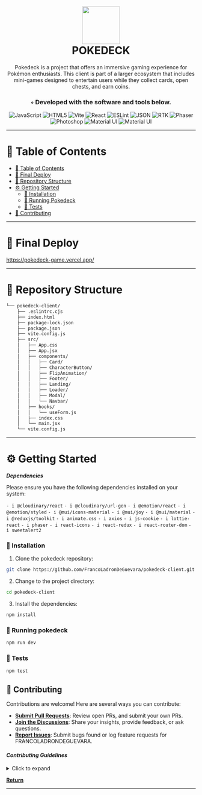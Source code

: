 <div align="center">
<h1 align="center">
<img src="https://pokedeck-game.vercel.app/assets/logo-5fce7afd.webp" width="100" />
<br>POKEDECK</h1>
<p>Pokedeck is a project that offers an immersive gaming experience for Pokémon enthusiasts. This client is part of a larger ecosystem that includes mini-games designed to entertain users while they collect cards, open chests, and earn coins.</p>
<h3>◦ Developed with the software and tools below.</h3>

<p align="center">
<img src="https://img.shields.io/badge/JavaScript-F7DF1E.svg?style=flat&logo=JavaScript&logoColor=black" alt="JavaScript" />
<img src="https://img.shields.io/badge/HTML5-E34F26.svg?style=flat&logo=HTML5&logoColor=white" alt="HTML5" />
<img src="https://img.shields.io/badge/Vite-646CFF.svg?style=flat&logo=Vite&logoColor=white" alt="Vite" />
<img src="https://img.shields.io/badge/React-61DAFB.svg?style=flat&logo=React&logoColor=black" alt="React" />
<img src="https://img.shields.io/badge/ESLint-4B32C3.svg?style=flat&logo=ESLint&logoColor=white" alt="ESLint" />
<img src="https://img.shields.io/badge/JSON-000000.svg?style=flat&logo=JSON&logoColor=white" alt="JSON" />
<img src="https://velog.velcdn.com/images/sujeongji/post/74ad0a99-2d5f-46be-97f7-ee0c4acdd968/image.png" alt="RTK" />
<img src="https://www.luisllamas.es/images/20141/phaser.webp" alt="Phaser" />
<img src="https://upload.wikimedia.org/wikipedia/commons/thumb/a/af/Adobe_Photoshop_CC_icon.svg/2101px-Adobe_Photoshop_CC_icon.svg.png" alt="Photoshop" />
<img src="https://static-00.iconduck.com/assets.00/material-ui-icon-2048x1626-on580ia9.png" alt="Material UI" />
<img src="https://upload.wikimedia.org/wikipedia/commons/thumb/b/b2/Cloudinary_logo.svg/2560px-Cloudinary_logo.svg.png" alt="Material UI" />
</p>
</div>

---

# 📖 Table of Contents

- [📖 Table of Contents](#-table-of-contents)
- [🚀 Final Deploy](#-final-deploy)
- [📂 Repository Structure](#-repository-structure)
- [⚙️ Getting Started](#-getting-started)
  - [🔧 Installation](#-installation)
  - [🤖 Running Pokedeck](#-running-pokedeck)
  - [🧪 Tests](#-tests)
- [🤝 Contributing](#-contributing)

---

# 🚀 Final Deploy

https://pokedeck-game.vercel.app/

---

# 📂 Repository Structure

```sh
└── pokedeck-client/
    ├── .eslintrc.cjs
    ├── index.html
    ├── package-lock.json
    ├── package.json
    ├── vite.config.js
    ├── src/
    │   ├── App.css
    │   ├── App.jsx
    │   ├── components/
    │   │   ├── Card/
    │   │   ├── CharacterButton/
    │   │   ├── FlipAnimation/
    │   │   ├── Footer/
    │   │   ├── Landing/
    │   │   ├── Loader/
    │   │   ├── Modal/
    │   │   └── Navbar/
    │   ├── hooks/
    │   │   └── useForm.js
    │   ├── index.css
    │   └── main.jsx
    └── vite.config.js

```

---

# ⚙️ Getting Started

**_Dependencies_**

Please ensure you have the following dependencies installed on your system:

`- i @cloudinary/react`
`- i @cloudinary/url-gen`
`- i @emotion/react`
`- i @emotion/styled`
`- i @mui/icons-material`
`- i @mui/joy`
`- i @mui/material`
`- i @reduxjs/toolkit`
`- i animate.css`
`- i axios`
`- i js-cookie`
`- i lottie-react`
`- i phaser`
`- i react-icons`
`- i react-redux`
`- i react-router-dom`
`- i sweetalert2`

### 🔧 Installation

1. Clone the pokedeck repository:

```sh
git clone https://github.com/FrancoLadronDeGuevara/pokedeck-client.git
```

2. Change to the project directory:

```sh
cd pokedeck-client
```

3. Install the dependencies:

```sh
npm install
```

### 🤖 Running pokedeck

```sh
npm run dev
```

### 🧪 Tests

```sh
npm test
```

## 🤝 Contributing

Contributions are welcome! Here are several ways you can contribute:

- **[Submit Pull Requests](https://github.com/FrancoLadronDeGuevara/franco-guevara-portfolio/blob/main/CONTRIBUTING.md)**: Review open PRs, and submit your own PRs.
- **[Join the Discussions](https://github.com/FrancoLadronDeGuevara/franco-guevara-portfolio/discussions)**: Share your insights, provide feedback, or ask questions.
- **[Report Issues](https://github.com/FrancoLadronDeGuevara/franco-guevara-portfolio/issues)**: Submit bugs found or log feature requests for FRANCOLADRONDEGUEVARA.

#### _Contributing Guidelines_

<details closed>
<summary>Click to expand</summary>

1. **Fork the Repository**: Start by forking the project repository to your GitHub account.
2. **Clone Locally**: Clone the forked repository to your local machine using a Git client.
   ```sh
   git clone <your-forked-repo-url>
   ```
3. **Create a New Branch**: Always work on a new branch, giving it a descriptive name.
   ```sh
   git checkout -b new-feature-x
   ```
4. **Make Your Changes**: Develop and test your changes locally.
5. **Commit Your Changes**: Commit with a clear and concise message describing your updates.
   ```sh
   git commit -m 'Implemented new feature x.'
   ```
6. **Push to GitHub**: Push the changes to your forked repository.
   ```sh
   git push origin new-feature-x
   ```
7. **Submit a Pull Request**: Create a PR against the original project repository. Clearly describe the changes and their motivations.

Once your PR is reviewed and approved, it will be merged into the main branch.

</details>

[**Return**](#Top)

---
